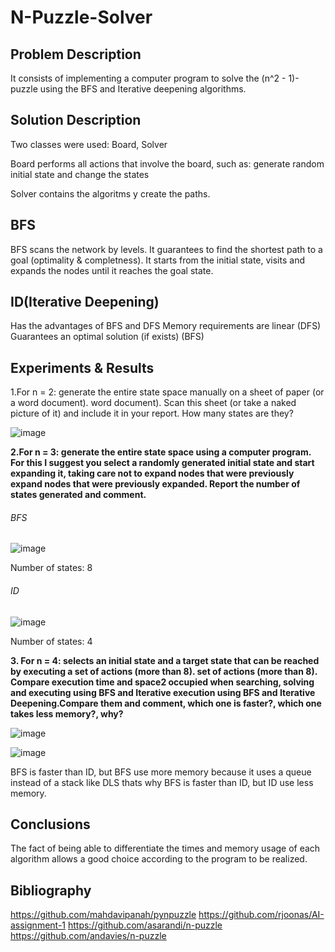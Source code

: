 # N-Puzzle-Solver

## Problem Description

It consists of implementing a computer program to solve the (n^2 - 1)-puzzle using the BFS and Iterative deepening algorithms.

## Solution Description

Two classes were used: Board, Solver

Board performs all actions that involve the board, such as: generate random initial state and change the states

Solver contains the algoritms y create the paths.

## BFS
BFS scans the network by levels. It guarantees to find the shortest path to a goal (optimality & completness).
It starts from the initial state, visits and expands the nodes until it reaches the goal state. 

## ID(Iterative Deepening)
Has the advantages of BFS and DFS 
Memory requirements are linear (DFS) Guarantees an optimal solution (if exists) (BFS)

## Experiments & Results
1.For n = 2: generate the entire state space manually on a sheet of paper (or a word document).
word document). Scan this sheet (or take a naked picture of it) and include it in your report. How many states are they?

![image](https://user-images.githubusercontent.com/58644744/132279530-5967ea99-c14e-4ce6-8df3-64574bbb3c34.jpeg)

**2.For n = 3: generate the entire state space using a computer program. For this I suggest you
select a randomly generated initial state and start expanding it, taking care not to expand nodes that were previously
expand nodes that were previously expanded. Report the number of states generated and comment.**

###### BFS

![image](https://user-images.githubusercontent.com/72448046/132282286-aa7161b3-d88f-410f-b9f5-a28c943ba455.png)

Number of states: 8

###### ID

![image](https://user-images.githubusercontent.com/72448046/132282332-a2fa45f1-750e-4d90-a6c2-bad380394895.png)

Number of states: 4

**3. For n = 4: selects an initial state and a target state that can be reached by executing a set of actions (more than 8).
set of actions (more than 8). Compare execution time and space2 occupied when searching, solving and executing using BFS and Iterative
execution using BFS and Iterative Deepening.Compare them and comment, which one is faster?, which one takes less memory?, why?**


![image](https://user-images.githubusercontent.com/72448046/132282576-69c1a1ff-dd69-4cc6-90b4-493b81579844.png)

![image](https://user-images.githubusercontent.com/72448046/132282598-33337d2d-9d16-42b7-9dee-d5d99db1eb0a.png)


BFS is faster than ID, but BFS use more memory because it uses a queue instead of a stack like DLS thats why BFS is faster than ID, but ID use less memory.

## Conclusions
The fact of being able to differentiate the times and memory usage of each algorithm allows a good choice according to the program to be realized.
## Bibliography
https://github.com/mahdavipanah/pynpuzzle
https://github.com/rjoonas/AI-assignment-1
https://github.com/asarandi/n-puzzle
https://github.com/andavies/n-puzzle


